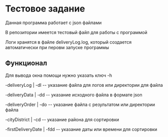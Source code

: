 <h1>Тестовое задание</h1>
<p>Данная программа работает с json файлами</p>
<p>В репозитории имеется тестовый файл для работы с программой</p>
<p>Логи хранятся в файле deliveryLog.log, который создается автоматически при перовм запуске программы</p>
<h2>Функционал</h2>
<p>Для вывода окна помощи нужно указать ключ -h</p>
<p>-deliveryLog | -dl -- указание файла для логов или директории для файла
<p>-deliveryData | -dd -- указание исходного файла в формате json
<p>-deliveryOrder | -do -- указание файла с результатом или директории файла
<p>-cityDistrict | -cd -- указание района для сортировки
<p>-firstDeliveryDate | -fdd -- указание даты или времени для сортировки